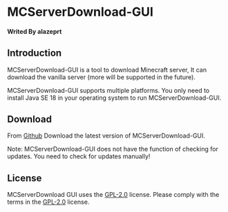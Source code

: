 # MCServerDownload-GUI
#### Writed By alazeprt
## Introduction
MCServerDownload-GUI is a tool to download Minecraft server, It can download the vanilla server (more will be supported in the future).

MCServerDownload-GUI supports multiple platforms. You only need to install Java SE 18 in your operating system to run MCServerDownload-GUI.

## Download

From [Github](https://github.com/alazeprt/MCServerDownload-GUI/releases) Download the latest version of MCServerDownload-GUI.

Note: MCServerDownload-GUI does not have the function of checking for updates. You need to check for updates manually!

## License

MCServerDownload GUI uses the [GPL-2.0](https://cdn.modrinth.com/licenses/gpl-2.txt) license. Please comply with the terms in the [GPL-2.0](https://cdn.modrinth.com/licenses/gpl-2.txt) license.
